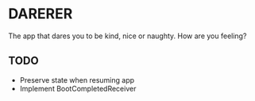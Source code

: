 # DARERER

The app that dares you to be kind, nice or naughty. How are you feeling?

## TODO

- Preserve state when resuming app
- Implement BootCompletedReceiver